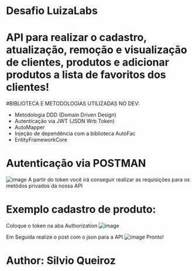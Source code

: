 # Desafio LuizaLabs

# API para realizar o cadastro, atualização, remoção e visualização de clientes, produtos e adicionar produtos a lista de favoritos dos clientes!

#BIBLIOTECA E METODOLOGIAS UTILIZADAS NO DEV:
- Metodologia DDD (Domain Driven Design)
- Autenticação via JWT (JSON Wrb Token)
- AutoMapper 
- Injeção de dependência com a biblioteca AutoFac
- EntityFrameworkCore

# Autenticação via POSTMAN
![image](https://user-images.githubusercontent.com/36198905/148004145-b3be2c83-8628-4d14-bc9f-ff8b8e3824c9.png)
A partir do token você irá conseguir realizar as requisições para os metódos privados da nossa API

# Exemplo cadastro de produto:
Coloque o token na aba Authorization
![image](https://user-images.githubusercontent.com/36198905/148004438-3c68f36f-c2b4-4db3-9490-66c801d0e85f.png)

Em Seguida realize o post com o json para a API
![image](https://user-images.githubusercontent.com/36198905/148004330-946023fa-ee29-42ff-921a-47aae1e6d030.png)
Pronto!




Author: Silvio Queiroz
================================
